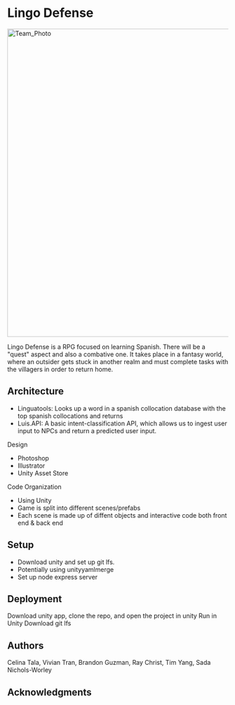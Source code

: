 # Lingo Defense

<img src="https://github.co/dartmouth-cs98/21f-lingo-defense/blob/main/Images/Team_Photo.png" alt="Team_Photo" width="700"/>

Lingo Defense is a RPG focused on learning Spanish. There will be a "quest" aspect and also a combative one. It takes place in a fantasy world, where an outsider gets stuck in another realm and must complete tasks with the villagers in order to return home. 

## Architecture
* Linguatools: Looks up a word in a spanish collocation database with the top spanish collocations and returns
* Luis.API: A basic intent-classification API, which allows us to ingest user input to NPCs and return a predicted user input.

Design
* Photoshop 
* Illustrator 
* Unity Asset Store 

Code Organization
* Using Unity 
* Game is split into different scenes/prefabs 
* Each scene is made up of diffent objects and interactive code both front end & back end 


## Setup

* Download unity and set up git lfs. 
* Potentially using unityyamlmerge 
* Set up node express server

## Deployment

Download unity app, clone the repo, and open the project in unity
Run in Unity 
Download git lfs 

## Authors

Celina Tala, Vivian Tran, Brandon Guzman, Ray Christ, Tim Yang, Sada Nichols-Worley

## Acknowledgments
